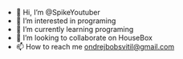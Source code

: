 - 👋 Hi, I’m @SpikeYoutuber
- 👀 I’m interested in programing
- 🌱 I’m currently learning programing
- 💞️ I’m looking to collaborate on HouseBox
- 📫 How to reach me ondrejbobsvitil@gmail.com

<!---
SpikeYoutuber/SpikeYoutuber is a ✨ special ✨ repository because its `README.md` (this file) appears on your GitHub profile.
You can click the Preview link to take a look at your changes.
--->
